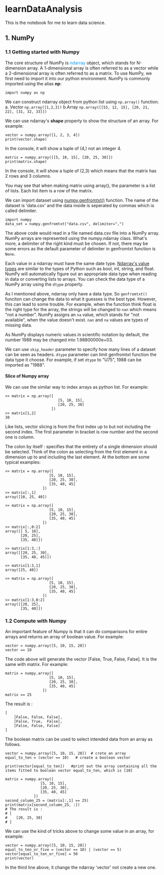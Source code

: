 # learnDataAnalysis
This is the notebook for me to learn data science.
## 1. NumPy

### 1.1 Getting started with Numpy
The core structure of NumPy is <font color=#0099ff>ndarray</font> object, which stands for N-dimension array. A 1-dimensional array is often referred to as a vector while a 2-dimensional array is often referred to as a matrix. 
To use NumPy, we first need to import it into our python environment. NumPy is commonly imported using the alias **np**:

`import numpy as np`

We can construct ndarray object from python list using `np.array()` function. a. Vector `np.array([1,2,3])` b.Array `np.array([[53, 12, 15], [20, 21, 22], [31, 32, 33]])`

We can use ndarray's **shape** property to show the structure of an array. For example:

```
vector = numpy.array([1, 2, 3, 4])
print(vector.shape)
```

In the console, it will show a tuple of (4,) not an integer 4. 

```
matrix = numpy.array([[5, 10, 15], [20, 25, 30]])
print(matrix.shape)
```

In the console, it will show a tuple of (2,3) which means that the matrix has 2 rows and 3 columns. 

You may see that when making matrix using array(), the parameter is a list of lists. Each list item is a row of the matrix.

We can import dataset using [numpy.genfromtxt()](http://docs.scipy.org/doc/numpy-1.10.0/reference/generated/numpy.genfromtxt.html) function.
The name of the dataset is 'data.csv' and the data inside is seperated by commas which is called delimiter.
```
import numpy
data_set = numpy.genfromtxt("data.csv", delimiter=",")
```

The above code would read in a file named data.csv file into a NumPy array. NumPy arrays are represented using the numpy.ndarray class. What's more, a delimiter of the right kind must be chosen. If not, there may be some errors as the default parameter of delimiter in genfromtxt function is `None`.

Each value in a ndarray must have the same date type. [Ndarray's value types](http://docs.scipy.org/doc/numpy-1.10.1/user/basics.types.html) are similar to the types of Python such as bool, int, string, and float.
NumPy will automatically figure out an appropriate data type when reading in data or converting lists to arrays. You can check the data type of a NumPy array using the `dtype` property.

As I mentioned above, ndarray only have a data type. So `genfromtxt()` funciton can change the data to what it guesses is the best type. However, this can lead to some trouble. For example, when the function think float is the right type for the array, the strings will be changed to `nan` which means "not a number". NumPy assigns an `na` value, which stands for "not available", when the value doesn't exist. `nan` and `na` values are types of missing data. 

As NumPy displays numeric values in scientific notation by default, the number 1988 may be changed into 1.98800000e+03.

We can use `skip_header` parameter to specify how many lines of a dataset can be seen as headers. `dtype` parameter can limit genfromtxt function the data type it choose. For example, if set `dtype` to "U75", 1988 can be imported as "1988".

#### Slice of Numpy array
We can use the similar way to index arrays as python list. For example:
```
>> matrix = np.array([
                        [5, 10, 15], 
                        [20, 25, 30]
                     ])
>> matrix[1,2]
30
```
Like lists, vector slicing is from the first index up to but not including the second index. The first parameter in bracket is row number and the second one is column. 

The colon by itself : specifies that the entirety of a single dimension should be selected. Think of the colon as selecting from the first element in a dimension up to and including the last element. At the bottom are some typical examples:
```
>> matrix = np.array([
                    [5, 10, 15], 
                    [20, 25, 30],
                    [35, 40, 45]
                 ])
>> matrix[:,1]
array([10, 25, 40])
```

```
>> matrix = np.array([
                    [5, 10, 15], 
                    [20, 25, 30],
                    [35, 40, 45]
                 ])
>> matrix[:,0:2]
array([[ 5, 10],
       [20, 25],
       [35, 40]])
```
```
>> matrix[1:3,:]
array([[20, 25, 30],
       [35, 40, 45]])
```
```
>> matrix[1:3,1]
array([25, 40])
```
```
>> matrix = np.array([
                    [5, 10, 15], 
                    [20, 25, 30],
                    [35, 40, 45]
                 ])
>> matrix[1:3,0:2]
array([[20, 25],
       [35, 40]])
```

### 1.2 Compute with Numpy
An important feature of Numpy is that it can do comparisons for entire arrays and returns an array of boolean value. For example:
```
vector = numpy.array([5, 10, 15, 20])
vector == 10
```
The code above will generate the vector \[False, True, False, False\].
It is the same with matrix. For example:
```
matrix = numpy.array([
                    [5, 10, 15], 
                    [20, 25, 30],
                    [35, 40, 45]
                 ])
matrix == 25
```
The result is :
```
[
    [False, False, False], 
    [False, True,  False],
    [False, False, False]
]
```

The boolean matrix can be used to select intended data from an array as follows. 
```
vector = numpy.array([5, 10, 15, 20])  # crete an array
equal_to_ten = (vector == 10)   # create a boolean vector

print(vector[equal_to_ten])   #print out the array containing all the items fitted to boolean vector equal_to_ten, which is [10]
```
```
matrix = numpy.array([
                [5, 10, 15], 
                [20, 25, 30],
                [35, 40, 45]
             ])
second_column_25 = (matrix[:,1] == 25)
print(matrix[second_column_25, :])    
# The result is :
# [
#    [20, 25, 30]
# ]
```
We can use the kind of tricks above to change some value in an array, for example:
```
vector = numpy.array([5, 10, 15, 20])
equal_to_ten_or_five = (vector == 10) | (vector == 5)
vector[equal_to_ten_or_five] = 50
print(vector)
```
In the third line above, it change the ndarray 'vector' not create a new one. 
